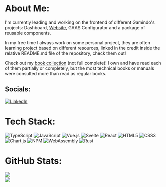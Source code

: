 # About Me:
I'm currently leading and working on the frontend of different Gamindo's projects: Dashboard, [Website](https://www.gamindo.com/), GAAS Configurator and a package of reusable components.

In my free time I always work on some personal project, they are often learning project based on different resources, linked in the credit inside the relative README.md file of the repository, check them out!

Check out my [book collection](https://federicobaldini.github.io/book-collection/) (not full complete)! I own and have read each of them partially or completely, but the most technical books or manuals were consulted more than read as regular books.

## Socials:
[![LinkedIn](https://img.shields.io/badge/LinkedIn-%230077B5.svg?logo=linkedin&logoColor=white)](https://it.linkedin.com/in/federicobaldini) 

# Tech Stack:
![TypeScript](https://img.shields.io/badge/typescript-%23007ACC.svg?style=for-the-badge&logo=typescript&logoColor=white)
![JavaScript](https://img.shields.io/badge/javascript-%23323330.svg?style=for-the-badge&logo=javascript&logoColor=%23F7DF1E)
![Vue.js](https://img.shields.io/badge/vuejs-%2335495e.svg?style=for-the-badge&logo=vuedotjs&logoColor=%234FC08D)
![Svelte](https://img.shields.io/badge/svelte-%23f1413d.svg?style=for-the-badge&logo=svelte&logoColor=white)
![React](https://img.shields.io/badge/react-%2320232a.svg?style=for-the-badge&logo=react&logoColor=%2361DAFB)
![HTML5](https://img.shields.io/badge/html5-%23E34F26.svg?style=for-the-badge&logo=html5&logoColor=white)
![CSS3](https://img.shields.io/badge/css3-%231572B6.svg?style=for-the-badge&logo=css3&logoColor=white)
![Chart.js](https://img.shields.io/badge/chart.js-F5788D.svg?style=for-the-badge&logo=chart.js&logoColor=white)
![NPM](https://img.shields.io/badge/NPM-%23000000.svg?style=for-the-badge&logo=npm&logoColor=white)
![WebAssembly](https://img.shields.io/badge/webassembly-624de9.svg?style=for-the-badge&logo=webassembly&logoColor=white)
![Rust](https://img.shields.io/badge/rust-%23000000.svg?style=for-the-badge&logo=rust&logoColor=white)

# GitHub Stats:
<!--
![](https://github-readme-stats.vercel.app/api?username=federicobaldini&theme=ayu-mirage&hide_border=false&include_all_commits=true&count_private=true)<br/>
-->
![](https://github-readme-streak-stats.herokuapp.com/?user=federicobaldini&theme=ayu-mirage&hide_border=false)<br/>
![](https://github-readme-stats.vercel.app/api/top-langs/?username=federicobaldini&layout=compact&theme=ayu-mirage&exclude_repo=social,shiro-frontend,canvas-project,expense-tracker,demo-webassembly-project,goal-app&hide=html,css,javascript)

